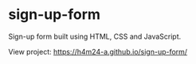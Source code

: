 # sign-up-form
Sign-up form built using HTML, CSS and JavaScript.

View project: https://h4m24-a.github.io/sign-up-form/
